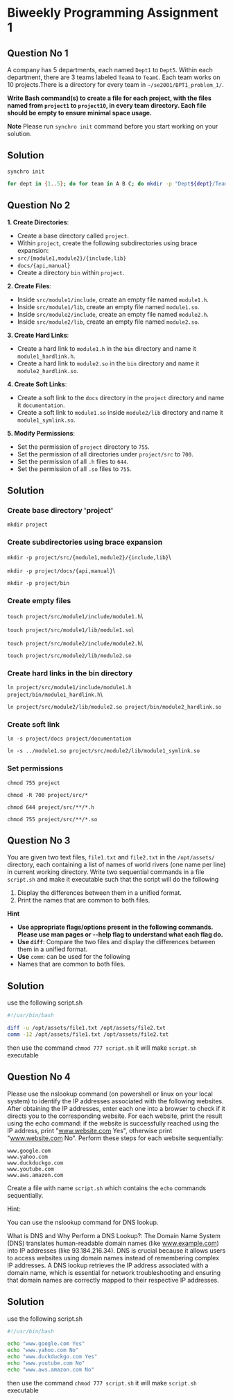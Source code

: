# Biweekly Programming Assignment 1

## Question No 1

A company has 5 departments, each named `Dept1` to `Dept5`. Within each department, there are 3 teams labeled `TeamA` to `TeamC`. Each team works on 10 projects.There is a directory for every team in `~/se2001/BPT1_problem_1/`.

**Write Bash command(s) to create a file for each project, with the files named from `project1` to `project10`, in every team directory. Each file should be empty to ensure minimal space usage.**

**Note** Please run `synchro init` command before you start working on your solution.

## Solution

`synchro init`

```sh
for dept in {1..5}; do for team in A B C; do mkdir -p "Dept${dept}/Team${team}" && touch "Dept${dept}/Team${team}/project"{1..10}; done; done
```

## Question No 2

**1. Create Directories**:
- Create a base directory called `project`.
- Within `project`, create the following subdirectories using brace expansion:
- `src/{module1,module2}/{include,lib}`
- `docs/{api,manual}`
- Create a directory `bin` within `project`.

**2. Create Files**:
- Inside `src/module1/include`, create an empty file named `module1.h`.
- Inside `src/module1/lib`, create an empty file named `module1.so`.
- Inside `src/module2/include`, create an empty file named `module2.h`.
- Inside `src/module2/lib`, create an empty file named `module2.so`.

**3. Create Hard Links**:
- Create a hard link to `module1.h` in the `bin` directory and name it `module1_hardlink.h`.
- Create a hard link to `module2.so` in the `bin` directory and name it `module2_hardlink.so`.

**4. Create Soft Links**:
- Create a soft link to the `docs` directory in the `project` directory and name it `documentation`.
- Create a soft link to `module1.so` inside `module2/lib` directory and name it `module1_symlink.so`.

**5. Modify Permissions**:
- Set the permission of `project` directory to `755`.
- Set the permission of all directories under `project/src` to `700`.
- Set the permission of all `.h` files to `644`.
- Set the permission of all `.so` files to `755`.

## Solution

### Create base directory 'project'
`mkdir project`

### Create subdirectories using brace expansion

`mkdir -p project/src/{module1,module2}/{include,lib}`\

`mkdir -p project/docs/{api,manual}`\

`mkdir -p project/bin`

### Create empty files

`touch project/src/module1/include/module1.h`\

`touch project/src/module1/lib/module1.so`\

`touch project/src/module2/include/module2.h`\

`touch project/src/module2/lib/module2.so`

### Create hard links in the bin directory

`ln project/src/module1/include/module1.h project/bin/module1_hardlink.h`\

`ln project/src/module2/lib/module2.so project/bin/module2_hardlink.so`

### Create soft link 

`ln -s project/docs project/documentation`

`ln -s ../module1.so project/src/module2/lib/module1_symlink.so`

### Set permissions 

`chmod 755 project`

`chmod -R 700 project/src/*`

`chmod 644 project/src/**/*.h`

`chmod 755 project/src/**/*.so`



## Question No 3

You are given two text files, `file1.txt` and `file2.txt` in the `/opt/assets/` directory, each containing a list of names of world rivers (one name per line) in current working directory. Write two sequential commands in a file `script.sh` and make it executable such that the script will do the following
1. Display the differences between them in a unified format.
2. Print the names that are common to both files.

**Hint**
- **Use appropriate flags/options present in the following commands. Please use man pages or --help flag to understand what each flag do.**
 - **Use `diff`**: Compare the two files and display the differences between them in a unified format.
- **Use**  `comm`: can be used for the following
- Names that are common to both files.

## Solution

use the following script.sh
```sh script.sh
#!/usr/bin/bash

diff -u /opt/assets/file1.txt /opt/assets/file2.txt
comm -12 /opt/assets/file1.txt /opt/assets/file2.txt
```
then use the command `chmod 777 script.sh` it will make `script.sh` executable

## Question No 4

Please use the nslookup command (on powershell or linux on your local system) to identify the IP addresses associated with the following websites. After obtaining the IP addresses, enter each one into a browser to check if it directs you to the corresponding website. For each website, print the result using the echo command: if the website is successfully reached using the IP address, print "www.website.com Yes", otherwise print "www.website.com No". Perform these steps for each website sequentially:

```www.google.com```\
```www.yahoo.com```\
```www.duckduckgo.com```\
```www.youtube.com```\
```www.aws.amazon.com```

Create a file with name `script.sh` which contains the `echo` commands sequentially.

Hint:

You can use the nslookup command for DNS lookup.

What is DNS and Why Perform a DNS Lookup?: The Domain Name System (DNS) translates human-readable domain names (like www.example.com) into IP addresses (like 93.184.216.34). DNS is crucial because it allows users to access websites using domain names instead of remembering complex IP addresses. A DNS lookup retrieves the IP address associated with a domain name, which is essential for network troubleshooting and ensuring that domain names are correctly mapped to their respective IP addresses.

## Solution

use the following script.sh

```sh , script.sh
#!/usr/bin/bash

echo "www.google.com Yes"
echo "www.yahoo.com No"
echo "www.duckduckgo.com Yes"
echo "www.youtube.com No"
echo "www.aws.amazon.com No"
```
then use the command `chmod 777 script.sh` it will make `script.sh` executable
